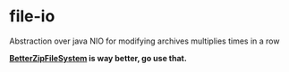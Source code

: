 # file-io
Abstraction over java NIO for modifying archives multiplies times in a row

**[BetterZipFileSystem](https://github.com/Devan-Kerman/BetterZipFileSystem) is way better, go use that.**
